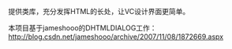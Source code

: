 提供类库，充分发挥HTML的长处，让VC设计界面更简单。

本项目基于jameshooo的DHTMLDIALOG工作：
http://blog.csdn.net/jameshooo/archive/2007/11/08/1872669.aspx